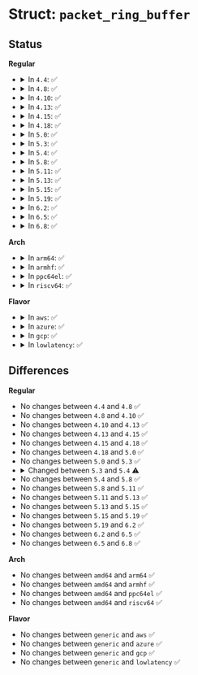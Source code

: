 # Struct: <code>packet_ring_buffer</code>

## Status
<b>Regular</b>
<ul>
<li>
<details>
<summary>In <code>4.4</code>: ✅</summary>

```c
struct packet_ring_buffer {
    struct pgv *pg_vec;
    unsigned int head;
    unsigned int frames_per_block;
    unsigned int frame_size;
    unsigned int frame_max;
    unsigned int pg_vec_order;
    unsigned int pg_vec_pages;
    unsigned int pg_vec_len;
    unsigned int *pending_refcnt;
    struct tpacket_kbdq_core prb_bdqc;
};
```
</details>
</li>
<li>
<details>
<summary>In <code>4.8</code>: ✅</summary>

```c
struct packet_ring_buffer {
    struct pgv *pg_vec;
    unsigned int head;
    unsigned int frames_per_block;
    unsigned int frame_size;
    unsigned int frame_max;
    unsigned int pg_vec_order;
    unsigned int pg_vec_pages;
    unsigned int pg_vec_len;
    unsigned int *pending_refcnt;
    struct tpacket_kbdq_core prb_bdqc;
};
```
</details>
</li>
<li>
<details>
<summary>In <code>4.10</code>: ✅</summary>

```c
struct packet_ring_buffer {
    struct pgv *pg_vec;
    unsigned int head;
    unsigned int frames_per_block;
    unsigned int frame_size;
    unsigned int frame_max;
    unsigned int pg_vec_order;
    unsigned int pg_vec_pages;
    unsigned int pg_vec_len;
    unsigned int *pending_refcnt;
    struct tpacket_kbdq_core prb_bdqc;
};
```
</details>
</li>
<li>
<details>
<summary>In <code>4.13</code>: ✅</summary>

```c
struct packet_ring_buffer {
    struct pgv *pg_vec;
    unsigned int head;
    unsigned int frames_per_block;
    unsigned int frame_size;
    unsigned int frame_max;
    unsigned int pg_vec_order;
    unsigned int pg_vec_pages;
    unsigned int pg_vec_len;
    unsigned int *pending_refcnt;
    struct tpacket_kbdq_core prb_bdqc;
};
```
</details>
</li>
<li>
<details>
<summary>In <code>4.15</code>: ✅</summary>

```c
struct packet_ring_buffer {
    struct pgv *pg_vec;
    unsigned int head;
    unsigned int frames_per_block;
    unsigned int frame_size;
    unsigned int frame_max;
    unsigned int pg_vec_order;
    unsigned int pg_vec_pages;
    unsigned int pg_vec_len;
    unsigned int *pending_refcnt;
    struct tpacket_kbdq_core prb_bdqc;
};
```
</details>
</li>
<li>
<details>
<summary>In <code>4.18</code>: ✅</summary>

```c
struct packet_ring_buffer {
    struct pgv *pg_vec;
    unsigned int head;
    unsigned int frames_per_block;
    unsigned int frame_size;
    unsigned int frame_max;
    unsigned int pg_vec_order;
    unsigned int pg_vec_pages;
    unsigned int pg_vec_len;
    unsigned int *pending_refcnt;
    struct tpacket_kbdq_core prb_bdqc;
};
```
</details>
</li>
<li>
<details>
<summary>In <code>5.0</code>: ✅</summary>

```c
struct packet_ring_buffer {
    struct pgv *pg_vec;
    unsigned int head;
    unsigned int frames_per_block;
    unsigned int frame_size;
    unsigned int frame_max;
    unsigned int pg_vec_order;
    unsigned int pg_vec_pages;
    unsigned int pg_vec_len;
    unsigned int *pending_refcnt;
    struct tpacket_kbdq_core prb_bdqc;
};
```
</details>
</li>
<li>
<details>
<summary>In <code>5.3</code>: ✅</summary>

```c
struct packet_ring_buffer {
    struct pgv *pg_vec;
    unsigned int head;
    unsigned int frames_per_block;
    unsigned int frame_size;
    unsigned int frame_max;
    unsigned int pg_vec_order;
    unsigned int pg_vec_pages;
    unsigned int pg_vec_len;
    unsigned int *pending_refcnt;
    struct tpacket_kbdq_core prb_bdqc;
};
```
</details>
</li>
<li>
<details>
<summary>In <code>5.4</code>: ✅</summary>

```c
struct packet_ring_buffer {
    struct pgv *pg_vec;
    unsigned int head;
    unsigned int frames_per_block;
    unsigned int frame_size;
    unsigned int frame_max;
    unsigned int pg_vec_order;
    unsigned int pg_vec_pages;
    unsigned int pg_vec_len;
    unsigned int *pending_refcnt;
    long unsigned int *rx_owner_map;
    struct tpacket_kbdq_core prb_bdqc;
};
```
</details>
</li>
<li>
<details>
<summary>In <code>5.8</code>: ✅</summary>

```c
struct packet_ring_buffer {
    struct pgv *pg_vec;
    unsigned int head;
    unsigned int frames_per_block;
    unsigned int frame_size;
    unsigned int frame_max;
    unsigned int pg_vec_order;
    unsigned int pg_vec_pages;
    unsigned int pg_vec_len;
    unsigned int *pending_refcnt;
    long unsigned int *rx_owner_map;
    struct tpacket_kbdq_core prb_bdqc;
};
```
</details>
</li>
<li>
<details>
<summary>In <code>5.11</code>: ✅</summary>

```c
struct packet_ring_buffer {
    struct pgv *pg_vec;
    unsigned int head;
    unsigned int frames_per_block;
    unsigned int frame_size;
    unsigned int frame_max;
    unsigned int pg_vec_order;
    unsigned int pg_vec_pages;
    unsigned int pg_vec_len;
    unsigned int *pending_refcnt;
    long unsigned int *rx_owner_map;
    struct tpacket_kbdq_core prb_bdqc;
};
```
</details>
</li>
<li>
<details>
<summary>In <code>5.13</code>: ✅</summary>

```c
struct packet_ring_buffer {
    struct pgv *pg_vec;
    unsigned int head;
    unsigned int frames_per_block;
    unsigned int frame_size;
    unsigned int frame_max;
    unsigned int pg_vec_order;
    unsigned int pg_vec_pages;
    unsigned int pg_vec_len;
    unsigned int *pending_refcnt;
    long unsigned int *rx_owner_map;
    struct tpacket_kbdq_core prb_bdqc;
};
```
</details>
</li>
<li>
<details>
<summary>In <code>5.15</code>: ✅</summary>

```c
struct packet_ring_buffer {
    struct pgv *pg_vec;
    unsigned int head;
    unsigned int frames_per_block;
    unsigned int frame_size;
    unsigned int frame_max;
    unsigned int pg_vec_order;
    unsigned int pg_vec_pages;
    unsigned int pg_vec_len;
    unsigned int *pending_refcnt;
    long unsigned int *rx_owner_map;
    struct tpacket_kbdq_core prb_bdqc;
};
```
</details>
</li>
<li>
<details>
<summary>In <code>5.19</code>: ✅</summary>

```c
struct packet_ring_buffer {
    struct pgv *pg_vec;
    unsigned int head;
    unsigned int frames_per_block;
    unsigned int frame_size;
    unsigned int frame_max;
    unsigned int pg_vec_order;
    unsigned int pg_vec_pages;
    unsigned int pg_vec_len;
    unsigned int *pending_refcnt;
    long unsigned int *rx_owner_map;
    struct tpacket_kbdq_core prb_bdqc;
};
```
</details>
</li>
<li>
<details>
<summary>In <code>6.2</code>: ✅</summary>

```c
struct packet_ring_buffer {
    struct pgv *pg_vec;
    unsigned int head;
    unsigned int frames_per_block;
    unsigned int frame_size;
    unsigned int frame_max;
    unsigned int pg_vec_order;
    unsigned int pg_vec_pages;
    unsigned int pg_vec_len;
    unsigned int *pending_refcnt;
    long unsigned int *rx_owner_map;
    struct tpacket_kbdq_core prb_bdqc;
};
```
</details>
</li>
<li>
<details>
<summary>In <code>6.5</code>: ✅</summary>

```c
struct packet_ring_buffer {
    struct pgv *pg_vec;
    unsigned int head;
    unsigned int frames_per_block;
    unsigned int frame_size;
    unsigned int frame_max;
    unsigned int pg_vec_order;
    unsigned int pg_vec_pages;
    unsigned int pg_vec_len;
    unsigned int *pending_refcnt;
    long unsigned int *rx_owner_map;
    struct tpacket_kbdq_core prb_bdqc;
};
```
</details>
</li>
<li>
<details>
<summary>In <code>6.8</code>: ✅</summary>

```c
struct packet_ring_buffer {
    struct pgv *pg_vec;
    unsigned int head;
    unsigned int frames_per_block;
    unsigned int frame_size;
    unsigned int frame_max;
    unsigned int pg_vec_order;
    unsigned int pg_vec_pages;
    unsigned int pg_vec_len;
    unsigned int *pending_refcnt;
    long unsigned int *rx_owner_map;
    struct tpacket_kbdq_core prb_bdqc;
};
```
</details>
</li>
</ul>
<b>Arch</b>
<ul>
<li>
<details>
<summary>In <code>arm64</code>: ✅</summary>

```c
struct packet_ring_buffer {
    struct pgv *pg_vec;
    unsigned int head;
    unsigned int frames_per_block;
    unsigned int frame_size;
    unsigned int frame_max;
    unsigned int pg_vec_order;
    unsigned int pg_vec_pages;
    unsigned int pg_vec_len;
    unsigned int *pending_refcnt;
    long unsigned int *rx_owner_map;
    struct tpacket_kbdq_core prb_bdqc;
};
```
</details>
</li>
<li>
<details>
<summary>In <code>armhf</code>: ✅</summary>

```c
struct packet_ring_buffer {
    struct pgv *pg_vec;
    unsigned int head;
    unsigned int frames_per_block;
    unsigned int frame_size;
    unsigned int frame_max;
    unsigned int pg_vec_order;
    unsigned int pg_vec_pages;
    unsigned int pg_vec_len;
    unsigned int *pending_refcnt;
    long unsigned int *rx_owner_map;
    struct tpacket_kbdq_core prb_bdqc;
};
```
</details>
</li>
<li>
<details>
<summary>In <code>ppc64el</code>: ✅</summary>

```c
struct packet_ring_buffer {
    struct pgv *pg_vec;
    unsigned int head;
    unsigned int frames_per_block;
    unsigned int frame_size;
    unsigned int frame_max;
    unsigned int pg_vec_order;
    unsigned int pg_vec_pages;
    unsigned int pg_vec_len;
    unsigned int *pending_refcnt;
    long unsigned int *rx_owner_map;
    struct tpacket_kbdq_core prb_bdqc;
};
```
</details>
</li>
<li>
<details>
<summary>In <code>riscv64</code>: ✅</summary>

```c
struct packet_ring_buffer {
    struct pgv *pg_vec;
    unsigned int head;
    unsigned int frames_per_block;
    unsigned int frame_size;
    unsigned int frame_max;
    unsigned int pg_vec_order;
    unsigned int pg_vec_pages;
    unsigned int pg_vec_len;
    unsigned int *pending_refcnt;
    long unsigned int *rx_owner_map;
    struct tpacket_kbdq_core prb_bdqc;
};
```
</details>
</li>
</ul>
<b>Flavor</b>
<ul>
<li>
<details>
<summary>In <code>aws</code>: ✅</summary>

```c
struct packet_ring_buffer {
    struct pgv *pg_vec;
    unsigned int head;
    unsigned int frames_per_block;
    unsigned int frame_size;
    unsigned int frame_max;
    unsigned int pg_vec_order;
    unsigned int pg_vec_pages;
    unsigned int pg_vec_len;
    unsigned int *pending_refcnt;
    long unsigned int *rx_owner_map;
    struct tpacket_kbdq_core prb_bdqc;
};
```
</details>
</li>
<li>
<details>
<summary>In <code>azure</code>: ✅</summary>

```c
struct packet_ring_buffer {
    struct pgv *pg_vec;
    unsigned int head;
    unsigned int frames_per_block;
    unsigned int frame_size;
    unsigned int frame_max;
    unsigned int pg_vec_order;
    unsigned int pg_vec_pages;
    unsigned int pg_vec_len;
    unsigned int *pending_refcnt;
    long unsigned int *rx_owner_map;
    struct tpacket_kbdq_core prb_bdqc;
};
```
</details>
</li>
<li>
<details>
<summary>In <code>gcp</code>: ✅</summary>

```c
struct packet_ring_buffer {
    struct pgv *pg_vec;
    unsigned int head;
    unsigned int frames_per_block;
    unsigned int frame_size;
    unsigned int frame_max;
    unsigned int pg_vec_order;
    unsigned int pg_vec_pages;
    unsigned int pg_vec_len;
    unsigned int *pending_refcnt;
    long unsigned int *rx_owner_map;
    struct tpacket_kbdq_core prb_bdqc;
};
```
</details>
</li>
<li>
<details>
<summary>In <code>lowlatency</code>: ✅</summary>

```c
struct packet_ring_buffer {
    struct pgv *pg_vec;
    unsigned int head;
    unsigned int frames_per_block;
    unsigned int frame_size;
    unsigned int frame_max;
    unsigned int pg_vec_order;
    unsigned int pg_vec_pages;
    unsigned int pg_vec_len;
    unsigned int *pending_refcnt;
    long unsigned int *rx_owner_map;
    struct tpacket_kbdq_core prb_bdqc;
};
```
</details>
</li>
</ul>

## Differences
<b>Regular</b>
<ul>
<li>
No changes between <code>4.4</code> and <code>4.8</code> ✅
</li>
<li>
No changes between <code>4.8</code> and <code>4.10</code> ✅
</li>
<li>
No changes between <code>4.10</code> and <code>4.13</code> ✅
</li>
<li>
No changes between <code>4.13</code> and <code>4.15</code> ✅
</li>
<li>
No changes between <code>4.15</code> and <code>4.18</code> ✅
</li>
<li>
No changes between <code>4.18</code> and <code>5.0</code> ✅
</li>
<li>
No changes between <code>5.0</code> and <code>5.3</code> ✅
</li>
<li>
<details>
<summary>Changed between <code>5.3</code> and <code>5.4</code> ⚠️</summary>
<ul>
<li>
<b>Field added. </b>
<code>long unsigned int *rx_owner_map</code>
</li>
</ul>
</details>
</li>
<li>
No changes between <code>5.4</code> and <code>5.8</code> ✅
</li>
<li>
No changes between <code>5.8</code> and <code>5.11</code> ✅
</li>
<li>
No changes between <code>5.11</code> and <code>5.13</code> ✅
</li>
<li>
No changes between <code>5.13</code> and <code>5.15</code> ✅
</li>
<li>
No changes between <code>5.15</code> and <code>5.19</code> ✅
</li>
<li>
No changes between <code>5.19</code> and <code>6.2</code> ✅
</li>
<li>
No changes between <code>6.2</code> and <code>6.5</code> ✅
</li>
<li>
No changes between <code>6.5</code> and <code>6.8</code> ✅
</li>
</ul>
<b>Arch</b>
<ul>
<li>
No changes between <code>amd64</code> and <code>arm64</code> ✅
</li>
<li>
No changes between <code>amd64</code> and <code>armhf</code> ✅
</li>
<li>
No changes between <code>amd64</code> and <code>ppc64el</code> ✅
</li>
<li>
No changes between <code>amd64</code> and <code>riscv64</code> ✅
</li>
</ul>
<b>Flavor</b>
<ul>
<li>
No changes between <code>generic</code> and <code>aws</code> ✅
</li>
<li>
No changes between <code>generic</code> and <code>azure</code> ✅
</li>
<li>
No changes between <code>generic</code> and <code>gcp</code> ✅
</li>
<li>
No changes between <code>generic</code> and <code>lowlatency</code> ✅
</li>
</ul>
